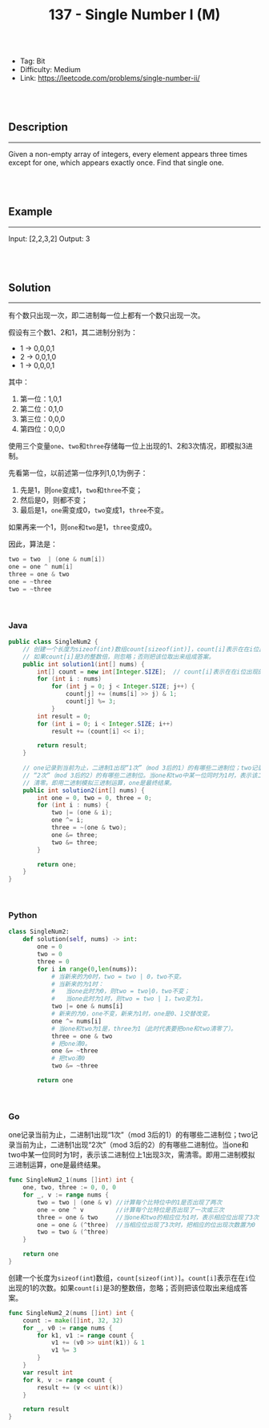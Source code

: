 # <center>137 - Single Number I (M)</center> 



<br></br>

* Tag: Bit
* Difficulty: Medium
* Link: https://leetcode.com/problems/single-number-ii/

<br></br>



## Description
----
Given a non-empty array of integers, every element appears three times except for one, which appears exactly once. Find that single one.

<br></br>



## Example
----
Input: [2,2,3,2]
Output: 3

<br></br>



## Solution
----
有个数只出现一次，即二进制每一位上都有一个数只出现一次。

假设有三个数1、2和1，其二进制分别为：
* 1 -> 0,0,0,1
* 2 -> 0,0,1,0
* 1 -> 0,0,0,1

其中：
1. 第一位：1,0,1
2. 第二位：0,1,0
3. 第三位：0,0,0
4. 第四位：0,0,0

使用三个变量`one`、`two`和`three`存储每一位上出现的1、2和3次情况，即模拟3进制。

先看第一位，以前述第一位序列1,0,1为例子：
1. 先是1，则`one`变成1，`two`和`three`不变；
2. 然后是0，则都不变；
3. 最后是1，`one`需变成0，`two`变成1，`three`不变。

如果再来一个1，则`one`和`two`是1，`three`变成0。

因此，算法是：
```java
two = two  | (one & num[i])
one = one ^ num[i]
three = one & two
one = ~three
two = ~three
```

<br>


### Java
```java
public class SingleNum2 {
	// 创建一个长度为sizeof(int)数组count[sizeof(int)]，count[i]表示在在i位出现的1的次数。
	// 如果count[i]是3的整数倍，则忽略；否则把该位取出来组成答案。
    public int solution1(int[] nums) {
        int[] count = new int[Integer.SIZE];  // count[i]表示在在i位出现的1的次数。
        for (int i : nums)
            for (int j = 0; j < Integer.SIZE; j++) {
                count[j] += (nums[i] >> j) & 1;
                count[j] %= 3;
            }
        int result = 0;
        for (int i = 0; i < Integer.SIZE; i++)
            result += (count[i] << i);

        return result;
    }
    
    // one记录到当前为止，二进制1出现“1次”（mod 3后的1）的有哪些二进制位；two记录当前为止，二进制1出现
    // “2次”（mod 3后的2）的有哪些二进制位。当one和two中某一位同时为1时，表示该二进制位上1出现3次，需
    // 清零。即用二进制模拟三进制运算，one是最终结果。
    public int solution2(int[] nums) {
    	int one = 0, two = 0, three = 0;
        for (int i : nums) {
            two |= (one & i);
            one ^= i;
            three = ~(one & two);
            one &= three;
            two &= three;
        }

        return one;
    }
}

```

<br>


### Python
```python
class SingleNum2:
    def solution(self, nums) -> int:
        one = 0
        two = 0
        three = 0
        for i in range(0,len(nums)):
            # 当新来的为0时，two = two | 0，two不变。
            # 当新来的为1时：
            #   当one此时为0，则two = two|0，two不变；
            #   当one此时为1时，则two = two | 1，two变为1。
            two |= one & nums[i]
            # 新来的为0，one不变，新来为1时，one是0、1交替改变。
            one ^= nums[i]
            # 当one和two为1是，three为1（此时代表要把one和two清零了）。
            three = one & two
            # 把one清0。
            one &= ~three
            # 把two清0
            two &= ~three

        return one
```

<br>


### Go
one记录当前为止，二进制1出现“1次”（mod 3后的1）的有哪些二进制位；two记录当前为止，二进制1出现“2次”（mod 3后的2）的有哪些二进制位。当one和two中某一位同时为1时，表示该二进制位上1出现3次，需清零。即用二进制模拟三进制运算，one是最终结果。
```go
func SingleNum2_1(nums []int) int {
	one, two, three := 0, 0, 0
	for _, v := range nums {
		two = two | (one & v) //计算每个比特位中的1是否出现了两次
		one = one ^ v         //计算每个比特位是否出现了一次或三次
		three = one & two     //当one和two的相应位为1时，表示相应位出现了3次
		one = one & (^three)  //当相应位出现了3次时，把相应的位出现次数置为0
		two = two & (^three)
	}

	return one
}
```

创建一个长度为`sizeof(int`)数组，`count[sizeof(int)]`。`count[i]`表示在在`i`位出现的1的次数。如果`count[i]`是3的整数倍，忽略；否则把该位取出来组成答案。
```go
func SingleNum2_2(nums []int) int {
	count := make([]int, 32, 32)
	for _, v0 := range nums {
		for k1, v1 := range count {
			v1 += (v0 >> uint(k1)) & 1
			v1 %= 3
		}
	}
	var result int
	for k, v := range count {
		result += (v << uint(k))
	}

	return result
}
```